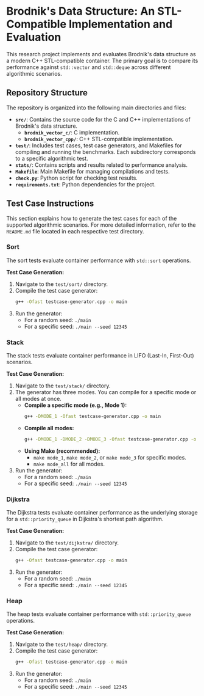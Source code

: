 # Brodnik's Data Structure: An STL-Compatible Implementation and Evaluation

This research project implements and evaluates Brodnik's data structure as a modern C++ STL-compatible container. The primary goal is to compare its performance against `std::vector` and `std::deque` across different algorithmic scenarios.

## Repository Structure

The repository is organized into the following main directories and files:

- **`src/`**: Contains the source code for the C and C++ implementations of Brodnik's data structure.
  - **`brodnik_vector_c/`**: C implementation.
  - **`brodnik_vector_cpp/`**: C++ STL-compatible implementation.
- **`test/`**: Includes test cases, test case generators, and Makefiles for compiling and running the benchmarks. Each subdirectory corresponds to a specific algorithmic test.
- **`stats/`**: Contains scripts and results related to performance analysis.
- **`Makefile`**: Main Makefile for managing compilations and tests.
- **`check.py`**: Python script for checking test results.
- **`requirements.txt`**: Python dependencies for the project.

## Test Case Instructions

This section explains how to generate the test cases for each of the supported algorithmic scenarios. For more detailed information, refer to the `README.md` file located in each respective test directory.

### Sort

The sort tests evaluate container performance with `std::sort` operations.

**Test Case Generation:**
1.  Navigate to the `test/sort/` directory.
2.  Compile the test case generator:
    ```sh
    g++ -Ofast testcase-generator.cpp -o main
    ```
3.  Run the generator:
    - For a random seed: `./main`
    - For a specific seed: `./main --seed 12345`

### Stack

The stack tests evaluate container performance in LIFO (Last-In, First-Out) scenarios.

**Test Case Generation:**
1.  Navigate to the `test/stack/` directory.
2.  The generator has three modes. You can compile for a specific mode or all modes at once.
    - **Compile a specific mode (e.g., Mode 1):**
      ```sh
      g++ -DMODE_1 -Ofast testcase-generator.cpp -o main
      ```
    - **Compile all modes:**
      ```sh
      g++ -DMODE_1 -DMODE_2 -DMODE_3 -Ofast testcase-generator.cpp -o main
      ```
    - **Using Make (recommended):**
      - `make mode_1`, `make mode_2`, or `make mode_3` for specific modes.
      - `make mode_all` for all modes.
3.  Run the generator:
    - For a random seed: `./main`
    - For a specific seed: `./main --seed 12345`

### Dijkstra

The Dijkstra tests evaluate container performance as the underlying storage for a `std::priority_queue` in Dijkstra's shortest path algorithm.

**Test Case Generation:**
1.  Navigate to the `test/dijkstra/` directory.
2.  Compile the test case generator:
    ```sh
    g++ -Ofast testcase-generator.cpp -o main
    ```
3.  Run the generator:
    - For a random seed: `./main`
    - For a specific seed: `./main --seed 12345`

### Heap

The heap tests evaluate container performance with `std::priority_queue` operations.

**Test Case Generation:**
1.  Navigate to the `test/heap/` directory.
2.  Compile the test case generator:
    ```sh
    g++ -Ofast testcase-generator.cpp -o main
    ```
3.  Run the generator:
    - For a random seed: `./main`
    - For a specific seed: `./main --seed 12345`
